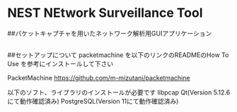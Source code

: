 # NEST NEtwork Surveillance Tool
##パケットキャプチャを用いたネットワーク解析用GUIアプリケーション
##

##セットアップについて
packetmachine を以下のリンクのREADMEのHow To Use を参考にインストールして下さい

PacketMachine
https://github.com/m-mizutani/packetmachine

以下のソフト、ライブラリのインストールが必要です
libpcap
Qt(Version 5.12.6にて動作確認済み)
PostgreSQL(Version 11にて動作確認済み)

